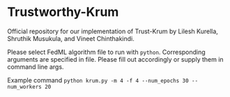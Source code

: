 # Trustworthy-Krum
Official repository for our implementation of Trust-Krum by Lilesh Kurella, Shruthik Musukula, and Vineet Chinthakindi.

Please select FedML algorithm file to run with `python`. Corresponding arguments are specified in file. Please fill out accordingly or supply them in command line args. 

Example command `python krum.py -m 4 -f 4 --num_epochs 30 --num_workers 20`
